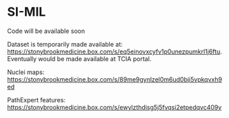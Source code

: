 # SI-MIL
Code will be available soon

Dataset is temporarily made available at: https://stonybrookmedicine.box.com/s/eq5einovxcyfv1p0unezpumkrl1j6ftu. Eventually would be made available at TCIA portal. 

Nuclei maps: https://stonybrookmedicine.box.com/s/89me9gynlzel0m6ud0bji5vpkqvxh9ed

PathExpert features: https://stonybrookmedicine.box.com/s/ewylzthdisg5j5fvqsi2etpedqvc409v

